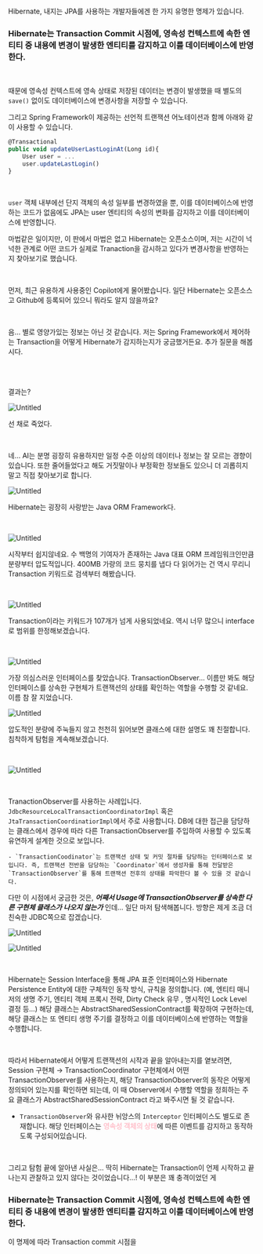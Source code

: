 <br/>

Hibernate, 내지는 JPA를 사용하는 개발자들에겐 한 가지 유명한 명제가 있습니다.

### Hibernate는 Transaction Commit 시점에, 영속성 컨텍스트에 속한 엔티티 중 내용에 변경이 발생한 엔티티를 감지하고 이를 데이터베이스에 반영한다.

<br/>

때문에 영속성 컨텍스트에 영속 상태로 저장된 데이터는 변경이 발생했을 때 별도의 `save()` 없이도 데이터베이스에 변경사항을 저장할 수 있습니다.

그리고 Spring Framework이 제공하는 선언적 트랜잭션 어노테이션과 함께 아래와 같이 사용할 수 있습니다.


```javascript
@Transactional
public void updateUserLastLoginAt(Long id){
	User user = ...
	user.updateLastLogin()
}
```

<br/>

`user` 객체 내부에선 단지 객체의 속성 일부를 변경하였을 뿐, 이를 데이터베이스에 반영하는 코드가 없음에도 JPA는 user 엔티티의 속성의 변화를 감지하고 이를 데이터베이스에 반영합니다.

마법같은 일이지만, 이 판에서 마법은 없고 Hibernate는 오픈소스이며, 저는 시간이 넉넉한 관계로 어떤 코드가 실제로 Tranaction을 감시하고 있다가 변경사항을 반영하는지 찾아보기로 했습니다.

<br/>

먼저, 최근 유용하게 사용중인 Copilot에게 물어봤습니다. 일단 Hibernate는 오픈소스고 Github에 등록되어 있으니 뭐라도 알지 않을까요?

<br/>

음… 별로 영양가있는 정보는 아닌 것 같습니다. 저는 Spring Framework에서 제어하는 Transaction을 어떻게 Hibernate가 감지하는지가 궁금했거든요. 추가 질문을 해봅시다.

<br/>

<br/>

결과는?

![Untitled](../assets/fc8712f7_Untitled.png)

선 채로 죽었다.

<br/>

네… AI는 분명 굉장히 유용하지만 일정 수준 이상의 데이터나 정보는 잘 모르는 경향이 있습니다. 또한 줄어들었다고 해도 거짓말이나 부정확한 정보들도 있으니 더 괴롭히지 말고 직접 찾아보기로 합니다.

![Untitled](../assets/186d702e_Untitled.png)

Hibernate는 굉장히 사랑받는 Java ORM Framework다.

<br/>

![Untitled](../assets/ed572f76_Untitled.png)

시작부터 쉽지않네요. 수 백명의 기여자가 존재하는 Java 대표 ORM 프레임워크인만큼 분량부터 압도적입니다. 400MB 가량의 코드 뭉치를 냅다 다 읽어가는 건 역시 무리니 Transaction 키워드로 검색부터 해봤습니다.

<br/>

![Untitled](../assets/39ba646d_Untitled.png)

Transaction이라는 키워드가 107개가 넘게 사용되었네요. 역시 너무 많으니 interface로 범위를 한정해보겠습니다. 

<br/>

![Untitled](../assets/c1511c5d_Untitled.png)

가장 의심스러운 인터페이스를 찾았습니다. TransactionObserver… 이름만 봐도 해당 인터페이스를 상속한 구현체가 트랜잭션의 상태를 확인하는 역할을 수행할 것 같네요. 이름 참 잘 지었습니다.

![Untitled](../assets/32dd75d4_Untitled.png)

압도적인 분량에 주눅들지 않고 천천히 읽어보면 클래스에 대한 설명도 꽤 친절합니다. 침착하게 탐험을 계속해보겠습니다.

<br/>

![Untitled](../assets/4b7db71b_Untitled.png)

<br/>

TranactionObserver를 사용하는 사례입니다. `JdbcResourceLocalTransactionCoordinatorImpl` 혹은 `JtaTransactionCoordinatiorImpl`에서 주로 사용합니다. DB에 대한 접근을 담당하는 클래스에서 경우에 따라 다른 TransactionObserver를 주입하여 사용할 수 있도록 유연하게 설계한 것으로 보입니다.

	- `TransactionCoodinator`는 트랜잭션 상태 및 커밋 절차를 담당하는 인터페이스로 보입니다. 즉, 트랜잭션 전반을 담당하는 `Coordinator`에서 생성자를 통해 전달받은 `TransactionObserver`를 통해 트랜잭션 전후의 상태를 파악한다 볼 수 있을 것 같습니다.

다만 이 시점에서 궁금한 것은, ***어째서 Usage에 TransactionObserver를 상속한 다른 구현체 클래스가 나오지 않는가*** 인데… 일단 마저 탐색해봅니다. 방향은 제게 조금 더 친숙한 JDBC쪽으로 잡겠습니다.

![Untitled](../assets/5a473f36_Untitled.png)

![Untitled](../assets/f8703a5d_Untitled.png)

<br/>

Hibernate는 Session Interface을 통해 JPA 표준 인터페이스와 Hibernate Persistence Entity에 대한 구체적인 동작 방식, 규칙을 정의합니다. (예, 엔티티 매니저의 생명 주기, 엔티티 객체 프록시 전략, Dirty Check 유무 , 명시적인 Lock Level 결정 등…) 해당 클래스는 AbstractSharedSessionContract를 확장하여 구현하는데, 해당 클래스는 또 엔티티 생명 주기를 결정하고 이를 데이터베이스에 반영하는 역할을 수행합니다.

<br/>

따라서 Hibernate에서 어떻게 트랜잭션의 시작과 끝을 알아내는지를 옅보려면, Session 구현체 →  TransactionCoordinator 구현체에서 어떤 TransactionObserver를 사용하는지, 해당 TransactionObserver의 동작은 어떻게 정의되어 있는지를 확인하면 되는데, 이 때 Observer에서 수행할 역할을 정희하는 주요 클래스가 AbstractSharedSessionContract 라고 봐주시면 될 것 같습니다.

- `TransactionObserver`와 유사한 뉘앙스의 `Interceptor` 인터페이스도 별도로 존재합니다. 해당 인터페이스는 <span style='color:pink'>**영속성 객체의 상태**</span>에 따른 이벤트를 감지하고 동작하도록 구성되어있습니다.

<br/>

그리고 탐험 끝에 알아낸 사실은… 딱히 Hibernate는 Transaction이 언제 시작하고 끝나는지 관찰하고 있지 않다는 것이었습니다…! 이 부분은 꽤 충격이었던 게 

### Hibernate는 Transaction Commit 시점에, 영속성 컨텍스트에 속한 엔티티 중 내용에 변경이 발생한 엔티티를 감지하고 이를 데이터베이스에 반영한다.

이 명제에 따라 Transaction commit 시점을 

<br/>

